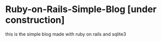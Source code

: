
# Ruby-on-Rails-Simple-Blog [under construction]
 
this is the simple blog made with ruby on rails and sqlite3
